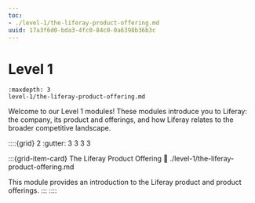 ```yaml
---
toc:
- ./level-1/the-liferay-product-offering.md
uuid: 17a3f6d0-bda3-4fc0-84c0-0a6398b36b3c
---
```

# Level 1

```{toctree}
:maxdepth: 3
level-1/the-liferay-product-offering.md
```

Welcome to our Level 1 modules! These modules introduce you to Liferay: the company, its product and offerings, and how Liferay relates to the broader competitive landscape.

::::{grid} 2
:gutter: 3 3 3 3

:::{grid-item-card} The Liferay Product Offering
:link: ./level-1/the-liferay-product-offering.md

This module provides an introduction to the Liferay product and product offerings.
:::
::::
